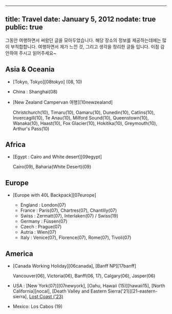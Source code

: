 ----
title: Travel
date: January 5, 2012
nodate: true
public: true
----

그동안 여행하면서 써왔던 글을 모아두었습니다. 해당 장소의 정보를
제공하는데에는 많이 부적합합니다. 여행하면서 제가 느낀 것, 그리고 생각을
정리한 글들 입니다. 이점 감안하여 주시고 읽어주세요~

## Asia & Oceania

-   [Tokyo, Tokyo][08tokyo] (08, 10)

-   China : Shanghai(08)

-   [New Zealand Campervan 여행][10newzealand]

    Christchurch(10), Timaru(10), Oamaru(10), Dunedin(10), Catlins(10),
    Invercagill(10), Te Anau(10), Milford Sound(10), Queenstown(10),
    Wanaka(10), Haast(10), Fox Glacier(10), Hokitika(10), Greymouth(10),
    Arthur's Pass(10)

## Africa

-   [Egypt : Cairo and White desert][09egypt]

    Cairo(09), Baharia(White Desert)(09)

## Europe

-   [Europe with 40L Backpack][07europe]

    + England : London(07)
    + France : Paris(07), Chartres(07), Chantilly(07)
    + Swiss : Zermatt(07), Interlaken(07) / Swiss(19)
    + Germany : Füssen(07)
    + Czech : Prague(07)
    + Autria : Wien(07)
    + Italy : Venice(07), Florence(07), Rome(07), Tivoli(07)

## America

-   [Canada Working Holiday][06canada], [Banff NP][17banff]

    Vancouver(06), Victoria(06), Banff(06, 17), Calgary(06), Jasper(06)

-   USA : [New York(07)][07newyork], [Oahu, Hawaii (15)][hawaii15], [North
    California][nocal], [Death Valley and Eastern Sierra('21)][21-eastern-sierra], [Lost Coast ('23)][trip:lost-coast]

[trip:lost-coast]: https://www.youtube.com/watch?v=sYEnop5mbYs

-   Mexico: Los Cabos (19)
